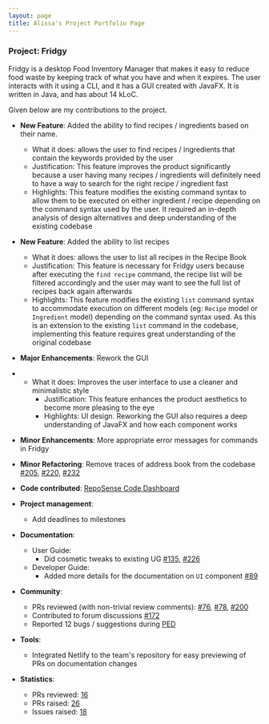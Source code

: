 ```yaml
---
layout: page
title: Alissa's Project Portfolio Page
---
```


### Project: Fridgy

Fridgy is a desktop Food Inventory Manager that makes it easy to reduce food waste by keeping track of what you have and when it expires. The user interacts with it using a CLI, and it has a GUI created with JavaFX. It is written in Java, and has about 14 kLoC.

Given below are my contributions to the project.

* **New Feature**: Added the ability to find recipes / ingredients based on their name.
    * What it does: allows the user to find recipes / ingredients that contain the keywords provided by the user
    * Justification: This feature improves the product significantly because a user having many recipes / ingredients will definitely need to have a way to search for the right recipe / ingredient fast
    * Highlights: This feature modifies the existing command syntax to allow them to be executed on either ingredient / recipe depending on the command syntax used by the user. It required an in-depth analysis of design alternatives and deep understanding of the existing codebase

* **New Feature**: Added the ability to list recipes
  * What it does: allows the user to list all recipes in the Recipe Book
  * Justification: This feature is necessary for Fridgy users because after executing the `find recipe` command, the recipe list will be filtered accordingly and the user may want to see the full list of recipes back again afterwards
  * Highlights: This feature modifies the existing `list` command syntax to accommodate execution on different models (eg: `Recipe` model or `Ingredient` model) depending on the command syntax used. As this is an extension to the existing `list` command in the codebase, implementing this feature requires great understanding of the original codebase

* **Major Enhancements**: Rework the GUI
* * What it does: Improves the user interface to use a cleaner and minimalistic style
    * Justification: This feature enhances the product aesthetics to become more pleasing to the eye
    * Highlights: UI design. Reworking the GUI also requires a deep understanding of JavaFX and how each component works

* **Minor Enhancements**: More appropriate error messages for commands in Fridgy
* **Minor Refactoring**: Remove traces of address book from the codebase [\#205](https://github.com/AY2122S1-CS2103T-W11-1/tp/pull/205), [\#220](https://github.com/AY2122S1-CS2103T-W11-1/tp/pull/220), [\#232](https://github.com/AY2122S1-CS2103T-W11-1/tp/pull/232)

* **Code contributed**: [RepoSense Code Dashboard](https://nus-cs2103-ay2122s1.github.io/tp-dashboard/?search=alissayarmantho)

* **Project management**:
    * Add deadlines to milestones

* **Documentation**:
    * User Guide:
        * Did cosmetic tweaks to existing UG [\#135](https://github.com/AY2122S1-CS2103T-W11-1/tp/pull/135), [\#226](https://github.com/AY2122S1-CS2103T-W11-1/tp/pull/226)
    * Developer Guide:
        * Added more details for the documentation on `UI` component [\#89](https://github.com/AY2122S1-CS2103T-W11-1/tp/pull/89)

* **Community**:
    * PRs reviewed (with non-trivial review comments): [\#76](https://github.com/AY2122S1-CS2103T-W11-1/tp/pull/76), [\#78](https://github.com/AY2122S1-CS2103T-W11-1/tp/pull/78), [\#200](https://github.com/AY2122S1-CS2103T-W11-1/tp/pull/200)
    * Contributed to forum discussions [\#172](https://github.com/nus-cs2103-AY2122S1/forum/issues/172)
    * Reported 12 bugs / suggestions during [PED](https://github.com/alissayarmantho/ped/issues)

* **Tools**:
    * Integrated Netlify to the team's repository for easy previewing of PRs on documentation changes

* **Statistics**:
  * PRs reviewed: [16](https://github.com/AY2122S1-CS2103T-W11-1/tp/pulls?q=is%3Apr+is%3Aclosed+reviewed-by%3Aalissayarmantho)
  * PRs raised: [26](https://github.com/AY2122S1-CS2103T-W11-1/tp/pulls?q=is%3Apr+is%3Aclosed+author%3Aalissayarmantho)
  * Issues raised: [18](https://github.com/AY2122S1-CS2103T-W11-1/tp/issues?q=is%3Aissue+author%3Aalissayarmantho+is%3Aclosed)

